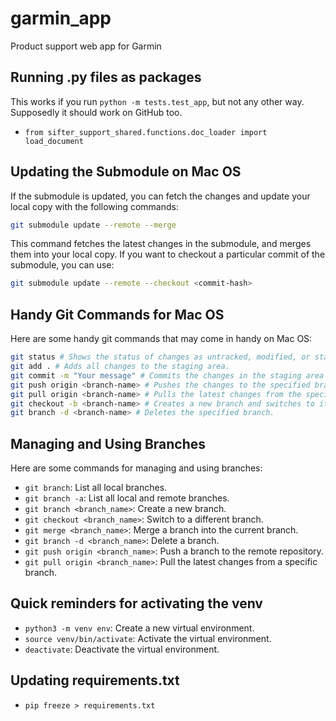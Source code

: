 # garmin_app

Product support web app for Garmin

## Running .py files as packages

This works if you run `python -m tests.test_app`, but not any other way.
Supposedly it should work on GitHub too.

* `from sifter_support_shared.functions.doc_loader import load_document`

## Updating the Submodule on Mac OS

If the submodule is updated, you can fetch the changes and update your local copy with the following commands:

```bash
git submodule update --remote --merge
```

This command fetches the latest changes in the submodule, and merges them into your local copy. If you want to checkout a particular commit of the submodule, you can use:

```bash
git submodule update --remote --checkout <commit-hash>
```

## Handy Git Commands for Mac OS

Here are some handy git commands that may come in handy on Mac OS:

```bash
git status # Shows the status of changes as untracked, modified, or staged.
git add . # Adds all changes to the staging area.
git commit -m "Your message" # Commits the changes in the staging area with a message.
git push origin <branch-name> # Pushes the changes to the specified branch.
git pull origin <branch-name> # Pulls the latest changes from the specified branch.
git checkout -b <branch-name> # Creates a new branch and switches to it.
git branch -d <branch-name> # Deletes the specified branch.
```

## Managing and Using Branches

Here are some commands for managing and using branches:

* `git branch`: List all local branches.
* `git branch -a`: List all local and remote branches.
* `git branch <branch_name>`: Create a new branch.
* `git checkout <branch_name>`: Switch to a different branch.
* `git merge <branch_name>`: Merge a branch into the current branch.
* `git branch -d <branch_name>`: Delete a branch.
* `git push origin <branch_name>`: Push a branch to the remote repository.
* `git pull origin <branch_name>`: Pull the latest changes from a specific branch.

## Quick reminders for activating the venv

* `python3 -m venv env`: Create a new virtual environment.
* `source venv/bin/activate`: Activate the virtual environment.
* `deactivate`: Deactivate the virtual environment.

## Updating requirements.txt

* `pip freeze > requirements.txt`
